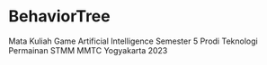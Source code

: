 # BehaviorTree
Mata Kuliah Game Artificial Intelligence Semester 5 Prodi Teknologi Permainan STMM MMTC Yogyakarta 2023
